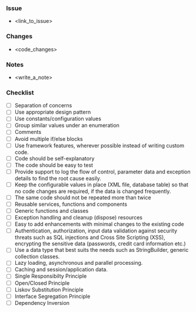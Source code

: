 ### Issue

- <link_to_issue>

### Changes

- <code_changes>

### Notes

- <write_a_note>

### Checklist

- [ ] Separation of concerns
- [ ] Use appropriate design pattern
- [ ] Use constants/configuration values
- [ ] Group similar values under an enumeration
- [ ] Comments
- [ ] Avoid multiple if/else blocks
- [ ] Use framework features, wherever possible instead of writing custom code.
- [ ] Code should be self-explanatory
- [ ] The code should be easy to test
- [ ] Provide support to log the flow of control, parameter data and exception details to find the root cause easily.
- [ ] Keep the configurable values in place (XML file, database table) so that no code changes are required, if the data is changed frequently.
- [ ] The same code should not be repeated more than twice
- [ ] Reusable services, functions and components
- [ ] Generic functions and classes
- [ ] Exception handling and cleanup (dispose) resources
- [ ] Easy to add enhancements with minimal changes to the existing code
- [ ] Authentication, authorization, input data validation against security threats such as SQL injections and Cross Site Scripting (XSS), encrypting the sensitive data (passwords, credit card information etc.)
- [ ] Use a data type that best suits the needs such as StringBuilder, generic collection classes.
- [ ] Lazy loading, asynchronous and parallel processing.
- [ ] Caching and session/application data.
- [ ] Single Responsibilty Principle
- [ ] Open/Closed Principle
- [ ] Liskov Substitution Principle
- [ ] Interface Segregation Principle
- [ ] Dependency Inversion
